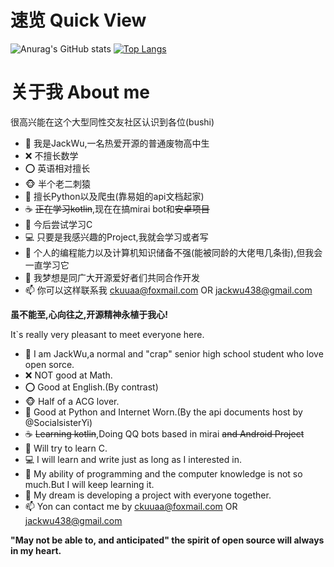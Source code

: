 # 速览 Quick View
![Anurag's GitHub stats](https://github-readme-stats.vercel.app/api?username=JackWu945&show_icons=true)
[![Top Langs](https://github-readme-stats.vercel.app/api/top-langs/?username=JackWu945&layout=compact)](https://github.com/anuraghazra/github-readme-stats)
# 关于我 About me
很高兴能在这个大型同性交友社区认识到各位(bushi)
- 👋 我是JackWu,一名热爱开源的普通废物高中生
- ❌ 不擅长数学
- ⭕ 英语相对擅长
- 🐵 半个老二刺猿
- 🐍 擅长Python以及爬虫(靠易姐的api文档起家)
- ☕️ ~~正在学习kotlin~~,现在在搞mirai bot和~~安卓项目~~
- 🤔 今后尝试学习C
- 💻 只要是我感兴趣的Project,我就会学习或者写
- 🌱 个人的编程能力以及计算机知识储备不强(能被同龄的大佬甩几条街),但我会一直学习它
- 💞️ 我梦想是同广大开源爱好者们共同合作开发
- 📫 你可以这样联系我 ckuuaa@foxmail.com OR jackwu438@gmail.com

**虽不能至,心向往之,开源精神永植于我心!**

It`s really very pleasant to meet everyone here.
- 👋 I am JackWu,a normal and "crap" senior high school student who love open sorce.
- ❌ NOT good at Math.
- ⭕ Good at English.(By contrast)
- 🐵 Half of a ACG lover.
- 🐍 Good at Python and Internet Worn.(By the api documents host by @SocialsisterYi)
- ☕️ ~~Learning kotlin~~,Doing QQ bots based in mirai ~~and Android Project~~
- 🤔 Will try to learn C.
- 💻 I will learn and write just as long as I interested in.
- 🌱 My ability of programming and the computer knowledge is not so much.But I will keep learning it.
- 💞️ My dream is developing a project with everyone together.
- 📫 Yon can contact me by ckuuaa@foxmail.com OR jackwu438@gmail.com

**"May not be able to, and anticipated" the spirit of open source will always in my heart.**
